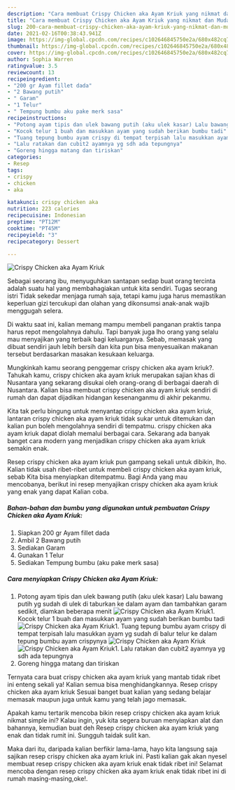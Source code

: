 ```yaml
---
description: "Cara membuat Crispy Chicken aka Ayam Kriuk yang nikmat dan Mudah Dibuat"
title: "Cara membuat Crispy Chicken aka Ayam Kriuk yang nikmat dan Mudah Dibuat"
slug: 200-cara-membuat-crispy-chicken-aka-ayam-kriuk-yang-nikmat-dan-mudah-dibuat
date: 2021-02-16T00:38:43.941Z
image: https://img-global.cpcdn.com/recipes/c102646845750e2a/680x482cq70/crispy-chicken-aka-ayam-kriuk-foto-resep-utama.jpg
thumbnail: https://img-global.cpcdn.com/recipes/c102646845750e2a/680x482cq70/crispy-chicken-aka-ayam-kriuk-foto-resep-utama.jpg
cover: https://img-global.cpcdn.com/recipes/c102646845750e2a/680x482cq70/crispy-chicken-aka-ayam-kriuk-foto-resep-utama.jpg
author: Sophia Warren
ratingvalue: 3.5
reviewcount: 13
recipeingredient:
- "200 gr Ayam fillet dada"
- "2 Bawang putih"
- " Garam"
- "1 Telur"
- " Tempung bumbu aku pake merk sasa"
recipeinstructions:
- "Potong ayam tipis dan ulek bawang putih (aku ulek kasar) Lalu bawang putih yg sudah di ulek di taburkan ke dalam ayam dan tambahkan garam sedikit, diamkan beberapa menit"
- "Kocok telur 1 buah dan masukkan ayam yang sudah berikan bumbu tadi"
- "Tuang tepung bumbu ayam crispy di tempat terpisah lalu masukkan ayam yg sudah di balur telur ke dalam tepung bumbu ayam crispynya"
- "Lalu ratakan dan cubit2 ayamnya yg sdh ada tepungnya"
- "Goreng hingga matang dan tiriskan"
categories:
- Resep
tags:
- crispy
- chicken
- aka

katakunci: crispy chicken aka 
nutrition: 223 calories
recipecuisine: Indonesian
preptime: "PT12M"
cooktime: "PT45M"
recipeyield: "3"
recipecategory: Dessert

---
```



![Crispy Chicken aka Ayam Kriuk](https://img-global.cpcdn.com/recipes/c102646845750e2a/680x482cq70/crispy-chicken-aka-ayam-kriuk-foto-resep-utama.jpg)

Sebagai seorang ibu, menyuguhkan santapan sedap buat orang tercinta adalah suatu hal yang membahagiakan untuk kita sendiri. Tugas seorang istri Tidak sekedar menjaga rumah saja, tetapi kamu juga harus memastikan keperluan gizi tercukupi dan olahan yang dikonsumsi anak-anak wajib menggugah selera.

Di waktu  saat ini, kalian memang mampu membeli panganan praktis tanpa harus repot mengolahnya dahulu. Tapi banyak juga lho orang yang selalu mau menyajikan yang terbaik bagi keluarganya. Sebab, memasak yang dibuat sendiri jauh lebih bersih dan kita pun bisa menyesuaikan makanan tersebut berdasarkan masakan kesukaan keluarga. 



Mungkinkah kamu seorang penggemar crispy chicken aka ayam kriuk?. Tahukah kamu, crispy chicken aka ayam kriuk merupakan sajian khas di Nusantara yang sekarang disukai oleh orang-orang di berbagai daerah di Nusantara. Kalian bisa membuat crispy chicken aka ayam kriuk sendiri di rumah dan dapat dijadikan hidangan kesenanganmu di akhir pekanmu.

Kita tak perlu bingung untuk menyantap crispy chicken aka ayam kriuk, lantaran crispy chicken aka ayam kriuk tidak sukar untuk ditemukan dan kalian pun boleh mengolahnya sendiri di tempatmu. crispy chicken aka ayam kriuk dapat diolah memalui berbagai cara. Sekarang ada banyak banget cara modern yang menjadikan crispy chicken aka ayam kriuk semakin enak.

Resep crispy chicken aka ayam kriuk pun gampang sekali untuk dibikin, lho. Kalian tidak usah ribet-ribet untuk membeli crispy chicken aka ayam kriuk, sebab Kita bisa menyiapkan ditempatmu. Bagi Anda yang mau mencobanya, berikut ini resep menyajikan crispy chicken aka ayam kriuk yang enak yang dapat Kalian coba.

<!--inarticleads1-->

##### Bahan-bahan dan bumbu yang digunakan untuk pembuatan Crispy Chicken aka Ayam Kriuk:

1. Siapkan 200 gr Ayam fillet dada
1. Ambil 2 Bawang putih
1. Sediakan  Garam
1. Gunakan 1 Telur
1. Sediakan  Tempung bumbu (aku pake merk sasa)




<!--inarticleads2-->

##### Cara menyiapkan Crispy Chicken aka Ayam Kriuk:

1. Potong ayam tipis dan ulek bawang putih (aku ulek kasar) Lalu bawang putih yg sudah di ulek di taburkan ke dalam ayam dan tambahkan garam sedikit, diamkan beberapa menit
<img src="https://img-global.cpcdn.com/steps/be82f08f70668232/160x128cq70/crispy-chicken-aka-ayam-kriuk-langkah-memasak-1-foto.jpg" alt="Crispy Chicken aka Ayam Kriuk">1. Kocok telur 1 buah dan masukkan ayam yang sudah berikan bumbu tadi
<img src="https://img-global.cpcdn.com/steps/86be88753c05332b/160x128cq70/crispy-chicken-aka-ayam-kriuk-langkah-memasak-2-foto.jpg" alt="Crispy Chicken aka Ayam Kriuk">1. Tuang tepung bumbu ayam crispy di tempat terpisah lalu masukkan ayam yg sudah di balur telur ke dalam tepung bumbu ayam crispynya
<img src="https://img-global.cpcdn.com/steps/2e618a7ff6e5d403/160x128cq70/crispy-chicken-aka-ayam-kriuk-langkah-memasak-3-foto.jpg" alt="Crispy Chicken aka Ayam Kriuk"><img src="https://img-global.cpcdn.com/steps/42f8d5c36f95eb61/160x128cq70/crispy-chicken-aka-ayam-kriuk-langkah-memasak-3-foto.jpg" alt="Crispy Chicken aka Ayam Kriuk">1. Lalu ratakan dan cubit2 ayamnya yg sdh ada tepungnya
1. Goreng hingga matang dan tiriskan




Ternyata cara buat crispy chicken aka ayam kriuk yang mantab tidak ribet ini enteng sekali ya! Kalian semua bisa menghidangkannya. Resep crispy chicken aka ayam kriuk Sesuai banget buat kalian yang sedang belajar memasak maupun juga untuk kamu yang telah jago memasak.

Apakah kamu tertarik mencoba bikin resep crispy chicken aka ayam kriuk nikmat simple ini? Kalau ingin, yuk kita segera buruan menyiapkan alat dan bahannya, kemudian buat deh Resep crispy chicken aka ayam kriuk yang enak dan tidak rumit ini. Sungguh taidak sulit kan. 

Maka dari itu, daripada kalian berfikir lama-lama, hayo kita langsung saja sajikan resep crispy chicken aka ayam kriuk ini. Pasti kalian gak akan nyesel membuat resep crispy chicken aka ayam kriuk enak tidak ribet ini! Selamat mencoba dengan resep crispy chicken aka ayam kriuk enak tidak ribet ini di rumah masing-masing,oke!.

